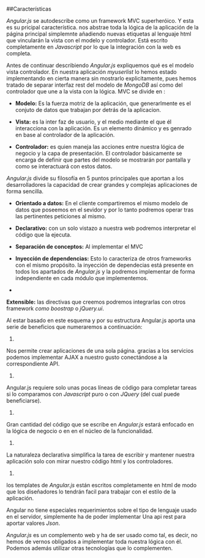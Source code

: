 ##Características

*Angular.js* se autodescribe como un framework MVC superheróico. Y esta es su pricipal característica. nos abstrae toda la lógica de la aplicación de la página principal simplemnte añadiendo nuevas etiquetas al lenguaje html que vincularán la vista con el modelo y controlador. Está escrito completamente en *Javascript* por lo que la integración con la web es completa.

Antes de continuar describiendo *Angular.js* expliquemos qué es el modelo vista controlador. En nuestra aplicación *myuserlist* lo hemos estado implementando en cierta manera sin mostrarlo explicitamente, pues hemos tratado de separar interfaz rest del modelo de *MongoDB* así como del controlador que une a la vista con la lógica. MVC se divide en :

* **Modelo:** Es la fuerza motriz de la aplicación, que generarlmente es el conjuto de datos que trabajan por detrás de la aplicacion. 

* **Vista:** es la inter faz de usuario, y el medio mediante el que él interacciona con la aplicación. Es un elemento dinámico y es genrado en base al controlador de la aplicación.

* **Controlador:** es quien maneja las acciones entre nuestra lógica de negocio y la capa de presentación. El controlador básicamente se encarga de definir que partes del modelo se mostrarán por pantalla y como se interactuará con estos datos.

*Angular.js* divide su filosofía en 5 puntos principales que aportan a los desarrolladores la capacidad de crear grandes y complejas aplicaciones de forma sencilla.

*   **Orientado a datos:** En el cliente compartiremos el mismo modelo de datos que poseemos en el sevidor y por lo tanto podremos operar tras las pertinentes peticiones al mismo.

* **Declarativo:** con un solo vistazo a nuestra web podremos interpretar el código que la ejecuta.

* **Separación de conceptos:** Al implementar el MVC

* **Inyección de dependencias:** Esto lo caracteriza de otros frameworks con el mismo propósito.  la inyección de dependecias  está presente en todos los apartados de *Angular.js* y la podremos implementar de forma independiente en cada módulo que implementemos.
* 
**Extensible:** las directivas que creemos podremos integrarlas con otros framework *como boostrap* o *jQuery.ui*.


Al estar basado en este esquema y por su estructura Angular.js aporta una serie de beneficios que numeraremos a continuación:

1. 
Nos permite crear aplicaciones de una sola página. gracias a los servicios podemos implementar AJAX a nuestro gusto conectándose a la correspondiente API.

1. 
Angular.js requiere solo unas pocas líneas de código para completar tareas si lo comparamos con *Javascript* puro o con *JQuery* (del cual puede beneficiarse).

1. 
Gran cantidad del código que se escribe en *Angular.js* estará enfocado en la lógica de negocio o en en el núcleo de la funcionalidad.

1. 
La naturaleza declarativa simplifica la tarea de escribir y mantener nuestra aplicación solo con mirar nuestro código html y los controladores.

1. 
los templates de *Angular.js* están escritos completamente en html de modo que los diseñadores lo tendrán facil para trabajar con el estilo de la aplicación.

Angular no tiene especiales requerimientos sobre el tipo de lenguaje usado en el servidor, simplemente ha de poder implementar Una api rest para aportar valores *Json*.

*Angular.js* es un complemento web y ha de ser usado como tal, es decir, no hemos de vernos obligados a implementar toda nuestra lógica con él. Podemos además utilizar otras tecnologías que lo complementen.



